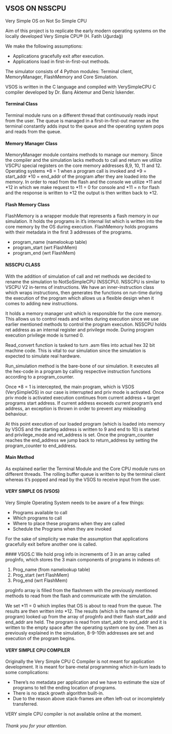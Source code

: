 ## VSOS ON NSSCPU
Very Simple OS on Not So Simple CPU

Aim of this project is to replicate the early modern operating systems on the locally developed Very Simple CPU® (H. Fatih Uğurdağ)

We make the following assumptions:
 * Applications gracefully exit after execution.
 * Applications load in first-in-first-out methods.

The simulator consists of 4 Python modules: Terminal client, MemoryManager, FlashMemory and Core Simulation.

VSOS is written in the C language and compiled with VerySimpleCPU C compiler developed by Dr. Barış Aktemur and Deniz İskender.

#### Terminal Class
Terminal module runs on a different thread that continuously reads input from the user.
The queue is managed in a first-in-first-out manner as the terminal constantly adds input to the queue and the operating system pops and reads from the queue.

#### Memory Manager Class
MemoryManager module contains methods to manage our memory.
Since the compiler and the simulation lacks methods to call and return we utilize VSCPU special registers on the core memory addresses 8,9, 10, 11 and 12.
Operating systems *8 = 1 when a program call is invoked and *9 = start_addr *10 = end_addr of the program after they are loaded into the memory.
In order to read from the flash and the console we utilize *11 and *12 in which we make request to *11 = 0 for console and *11 = n for flash and the response is written to *12 the output is then written back to *12.

#### Flash Memory Class
FlashMemory is a wrapper module that represents a flash memory in our simulation. It holds the programs in it’s internal list which is written into the core memory by the OS during execution.
FlashMemory holds programs with their metadata in the first 3 addresses of the programs.
 * program_name (namelookup table)
 * program_start (wrt FlashMem)
 * program_end (wrt FlashMem)

#### NSSCPU CLASS
With the addition of simulation of call and ret methods we decided to rename the simulation to NotSoSimpleCPU (NSSCPU). NSSCPU is similar to VSCPU V2 in-terms of instructions. We have an inner-instruction class which wraps instructions, then generates the functions on run-time during the execution of the program which allows us a flexible design when it comes to adding new instructions.

It holds a memory manager unit which is responsible for the core memory. This allows us to control reads and writes during execution since we use earlier mentioned methods to control the program execution.
NSSCPU holds ret address as an internal register and privilege mode. During program execution privilege mode is turned 0.

Read_convert function is tasked to turn .asm files into actual hex 32 bit machine code. This is vital to our simulation since the simulation is expected to simulate real hardware.

Run_simulation method is the bare-bone of our simulation. It executes all the hex-code in a program by calling respective instruction functions according to a program_counter.

Once *8 = 1 is intercepted, the main program, which is VSOS (VerySimpleOS) in our case is interrupted and priv mode is activated. Once priv mode is activated execution continues from current address + target programs start address. If current address exceeds current program’s end address, an exception is thrown in order to prevent any misleading behaviour.

At this point execution of our loaded program (which is loaded into memory by VSOS and the starting address is written to 9 and end to 10) is started and privilege_mode and ret_address is set. Once the program_counter reaches the end_address we jump back to return_address by setting the program_counter to end_address.


#### Main Method
As explained earlier the Terminal Module and the Core CPU module runs on different threads. The rolling buffer queue is written to by the terminal client whereas it’s popped and read by the VSOS to receive input from the user.

#### VERY SIMPLE OS (VSOS)

Very Simple Operating System needs to be aware of a few things:
* Programs available to call
* Which programs to call
* Where to place these programs when they are called
* Schedule the Programs when they are invoked

For the sake of simplicity we make the assumption that applications gracefully exit before another one is called.

#### VSOS.C
We hold prog info in increments of 3 in an array called progInfo, which stores the 3 main components of programs in indexes of:

1. Prog_name (from namelookup table)
2. Prog_start (wrt FlashMem)
3. Prog_end (wrt FlashMem)

progInfo array is filled from the flashmem with the previously mentioned methods to read from the flash and communicate with the simulation.

We set *11 = 0 which implies that OS is about to read from the queue. The results are then written into *12.
The results (which is the name of the program) looked up from the array of progInfo and their flash start_addr and end_addr are held.
The program is read from start_addr to end_addr and it is written to the empty space after the operating system one by one. Then as previously explained in the simulation, 8-9-10th addresses are set and execution of the program begins.

#### VERY SIMPLE CPU COMPILER
Originally the Very Simple CPU C Compiler is not meant for application development. It is meant for bare-metal programming which in-turn leads to some complications:
* There’s no metadata per application and we have to estimate the size of programs to tell the ending location of programs.
* There is no stack growth algorithm built-in.
* Due to the reason above stack-frames are often left-out or
incompletely transferred.

VERY simple CPU compiler is not available online at the moment.

###### Thank you for your attention.
